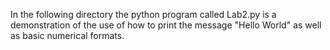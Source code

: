 In the following directory the python program called Lab2.py is a demonstration of the use of how to print the message "Hello World" as well as basic numerical formats.